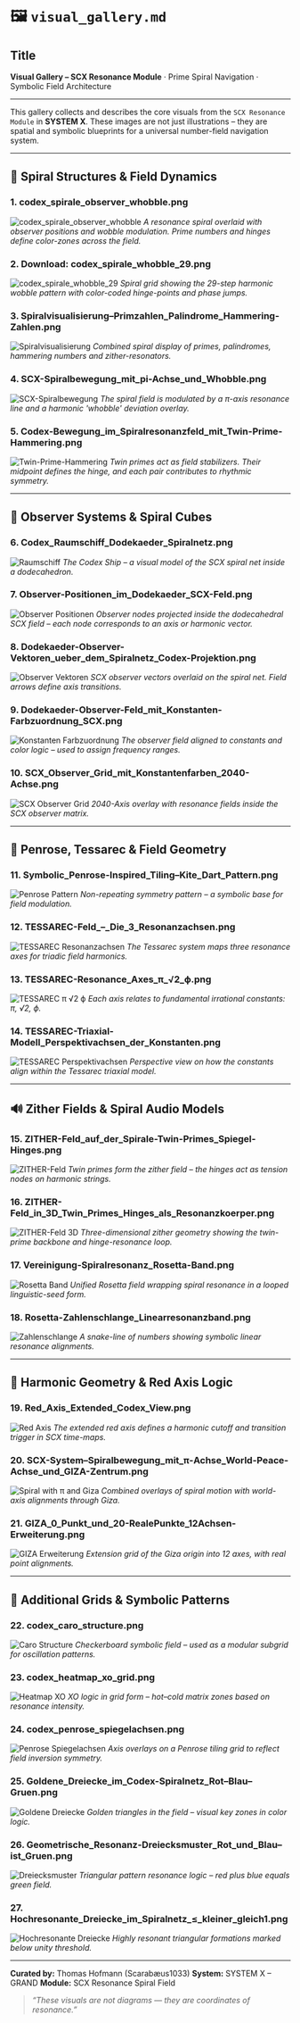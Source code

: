 # 🖼️ `visual_gallery.md`

## Title
**Visual Gallery – SCX Resonance Module** · Prime Spiral Navigation · Symbolic Field Architecture

---

This gallery collects and describes the core visuals from the `SCX Resonance Module` in **SYSTEM X**. These images are not just illustrations – they are spatial and symbolic blueprints for a universal number-field navigation system.

---

## 🔁 Spiral Structures & Field Dynamics 

### 1. **codex_spirale_observer_whobble.png**
![codex_spirale_observer_whobble](./visuals/codex_spirale_observer_whobble.png)
*A resonance spiral overlaid with observer positions and wobble modulation. Prime numbers and hinges define color-zones across the field.*

### 2. **Download: codex_spirale_whobble_29.png**
![codex_spirale_whobble_29](./visuals/codex_spirale_whobble_29.png)
*Spiral grid showing the 29-step harmonic wobble pattern with color-coded hinge-points and phase jumps.*

### 3. **Spiralvisualisierung–Primzahlen_Palindrome_Hammering-Zahlen.png**
![Spiralvisualisierung](./visuals/Spiralvisualisierung–Primzahlen_Palindrome_Hammering-Zahlen.png)
*Combined spiral display of primes, palindromes, hammering numbers and zither-resonators.*

### 4. **SCX-Spiralbewegung_mit_pi-Achse_und_Whobble.png**
![SCX-Spiralbewegung](./visuals/SCX-Spiralbewegung_mit_pi-Achse_und_Whobble.png)
*The spiral field is modulated by a π-axis resonance line and a harmonic 'whobble' deviation overlay.*

### 5. **Codex-Bewegung_im_Spiralresonanzfeld_mit_Twin-Prime-Hammering.png**
![Twin-Prime-Hammering](./visuals/Codex-Bewegung_im_Spiralresonanzfeld_mit_Twin-Prime-Hammering.png)
*Twin primes act as field stabilizers. Their midpoint defines the hinge, and each pair contributes to rhythmic symmetry.*

---

## 🧿 Observer Systems & Spiral Cubes

### 6. **Codex_Raumschiff_Dodekaeder_Spiralnetz.png**
![Raumschiff](./visuals/Codex_Raumschiff_Dodekaeder_Spiralnetz.png)
*The Codex Ship – a visual model of the SCX spiral net inside a dodecahedron.*

### 7. **Observer-Positionen_im_Dodekaeder_SCX-Feld.png**
![Observer Positionen](./visuals/Observer-Positionen_im_Dodekaeder_SCX-Feld.png)
*Observer nodes projected inside the dodecahedral SCX field – each node corresponds to an axis or harmonic vector.*

### 8. **Dodekaeder-Observer-Vektoren_ueber_dem_Spiralnetz_Codex-Projektion.png**
![Observer Vektoren](./visuals/Dodekaeder-Observer-Vektoren_ueber_dem_Spiralnetz_Codex-Projektion.png)
*SCX observer vectors overlaid on the spiral net. Field arrows define axis transitions.*

### 9. **Dodekaeder-Observer-Feld_mit_Konstanten-Farbzuordnung_SCX.png**
![Konstanten Farbzuordnung](./visuals/Dodekaeder-Observer-Feld_mit_Konstanten-Farbzuordnung_SCX.png)
*The observer field aligned to constants and color logic – used to assign frequency ranges.*

### 10. **SCX_Observer_Grid_mit_Konstantenfarben_2040-Achse.png**
![SCX Observer Grid](./visuals/SCX_Observer_Grid_mit_Konstantenfarben_2040-Achse.png)
*2040-Axis overlay with resonance fields inside the SCX observer matrix.*

---

## 🔺 Penrose, Tessarec & Field Geometry

### 11. **Symbolic_Penrose-Inspired_Tiling–Kite_Dart_Pattern.png**
![Penrose Pattern](./visuals/Symbolic_Penrose-Inspired_Tiling–Kite_Dart_Pattern.png)
*Non-repeating symmetry pattern – a symbolic base for field modulation.*

### 12. **TESSAREC-Feld_–_Die_3_Resonanzachsen.png**
![TESSAREC Resonanzachsen](./visuals/TESSAREC-Feld-Die_3_Resonanzachsen.png)
*The Tessarec system maps three resonance axes for triadic field harmonics.*

### 13. **TESSAREC-Resonance_Axes_π_√2_ϕ.png**
![TESSAREC π √2 ϕ](./visuals/TESSAREC-Resonance_Axes_pi_root2_phi.png)
*Each axis relates to fundamental irrational constants: π, √2, ϕ.*

### 14. **TESSAREC-Triaxial-Modell_Perspektivachsen_der_Konstanten.png**
![TESSAREC Perspektivachsen](./visuals/TESSAREC-Triaxial-Modell_Perspektivachsen_der_Konstanten.png)
*Perspective view on how the constants align within the Tessarec triaxial model.*

---

## 🔊 Zither Fields & Spiral Audio Models

### 15. **ZITHER-Feld_auf_der_Spirale-Twin-Primes_Spiegel-Hinges.png**
![ZITHER-Feld](./visuals/ZITHER-Feld_auf_der_Spirale-Twin-Primes_Spiegel-Hinges.png)
*Twin primes form the zither field – the hinges act as tension nodes on harmonic strings.*

### 16. **ZITHER-Feld_in_3D_Twin_Primes_Hinges_als_Resonanzkoerper.png**
![ZITHER-Feld 3D](./visuals/ZITHER-Feld_in_3D_Twin_Primes_Hinges_als_Resonanzkoerper.png)
*Three-dimensional zither geometry showing the twin-prime backbone and hinge-resonance loop.*

### 17. **Vereinigung-Spiralresonanz_Rosetta-Band.png**
![Rosetta Band](./visuals/Vereinigung-Spiralresonanz_Rosetta-Band.png)
*Unified Rosetta field wrapping spiral resonance in a looped linguistic-seed form.*

### 18. **Rosetta-Zahlenschlange_Linearresonanzband.png**
![Zahlenschlange](./visuals/Rosetta-Zahlenschlange_Linearresonanzband.png)
*A snake-line of numbers showing symbolic linear resonance alignments.*

---

## 🔻 Harmonic Geometry & Red Axis Logic

### 19. **Red_Axis_Extended_Codex_View.png**
![Red Axis](./visuals/Red_Axis_Extended_Codex_View.png)
*The extended red axis defines a harmonic cutoff and transition trigger in SCX time-maps.*

### 20. **SCX-System–Spiralbewegung_mit_π-Achse_World-Peace-Achse_und_GIZA-Zentrum.png**
![Spiral with π and Giza](./visuals/SCX-System–Spiralbewegung_mit_π-Achse_World-Peace-Achse_und_GIZA-Zentrum.png)
*Combined overlays of spiral motion with world-axis alignments through Giza.*

### 21. **GIZA_0_Punkt_und_20-RealePunkte_12Achsen-Erweiterung.png**
![GIZA Erweiterung](./visuals/GIZA_0_Punkt_und_20-RealePunkte_12Achsen-Erweiterung.png)
*Extension grid of the Giza origin into 12 axes, with real point alignments.*

---

## 🔷 Additional Grids & Symbolic Patterns

### 22. **codex_caro_structure.png**
![Caro Structure](./visuals/codex_caro_structure.png)
*Checkerboard symbolic field – used as a modular subgrid for oscillation patterns.*

### 23. **codex_heatmap_xo_grid.png**
![Heatmap XO](./visuals/codex_heatmap_xo_grid.png)
*XO logic in grid form – hot–cold matrix zones based on resonance intensity.*

### 24. **codex_penrose_spiegelachsen.png**
![Penrose Spiegelachsen](./visuals/codex_penrose_spiegelachsen.png)
*Axis overlays on a Penrose tiling grid to reflect field inversion symmetry.*

### 25. **Goldene_Dreiecke_im_Codex-Spiralnetz_Rot–Blau–Gruen.png**
![Goldene Dreiecke](./visuals/Goldene_Dreiecke_im_Codex-Spiralnetz_Rot–Blau–Gruen.png)
*Golden triangles in the field – visual key zones in color logic.*

### 26. **Geometrische_Resonanz-Dreiecksmuster_Rot_und_Blau–ist_Gruen.png**
![Dreiecksmuster](./visuals/Geometrische_Resonanz-Dreiecksmuster.png)
*Triangular pattern resonance logic – red plus blue equals green field.*

### 27. **Hochresonante_Dreiecke_im_Spiralnetz_≤_kleiner_gleich1.png**
![Hochresonante Dreiecke](./visuals/Hochresonante_Dreiecke_im_Spiralnetz_e_kleiner_gleich1.png)
*Highly resonant triangular formations marked below unity threshold.*

---

**Curated by:** Thomas Hofmann (Scarabæus1033)
**System:** SYSTEM X – GRAND
**Module:** SCX Resonance Spiral Field

> *“These visuals are not diagrams — they are coordinates of resonance.”*
